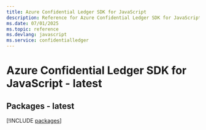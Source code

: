 ```yaml
---
title: Azure Confidential Ledger SDK for JavaScript
description: Reference for Azure Confidential Ledger SDK for JavaScript
ms.date: 07/01/2025
ms.topic: reference
ms.devlang: javascript
ms.service: confidentialledger
---
```

# Azure Confidential Ledger SDK for JavaScript - latest
## Packages - latest
[!INCLUDE [packages](confidential-ledger-index.md)]
